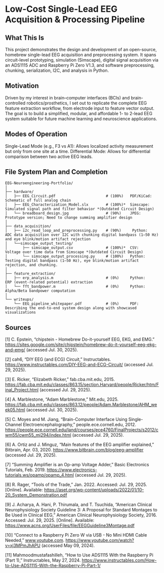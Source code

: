 # Low-Cost Single-Lead EEG Acquisition & Processing Pipeline

## What This Is
This project demonstrates the design and development of an open-source, homebrew single-lead EEG acquisition and preprocessing system. It spans circuit-level prototyping, simulation (Simscape), digital signal acquisition via an ADS1115 ADC and Raspberry Pi Zero V1.3, and software preprocessing, chunking, serialization, I2C, and analysis in Python.

## Motivation
Driven by my interest in brain–computer interfaces (BCIs) and brain-controlled robotics/prosthetics, I set out to replicate the complete EEG feature extraction workflow, from electrode input to feature vector output. The goal is to build a simplified, modular, and affordable 1- to 2-lead EEG system suitable for future machine learning and neuroscience applications.

## Modes of Operation
Single-Lead Mode (e.g., F3 vs A1): Allows localized activity measurement but only from one site at a time.
Differential Mode: Allows for differential comparison between two active EEG leads.

## File System Plan and Completion
```plaintext
EEG-Neuroengineering-Portfolio/
│
├── hardware/
│   ├── EEG_Circuit.pdf                       # (100%)   PDF/KiCad:   Schematic of full analog chain
│   ├── EEG_Characterization_Model.slx        # (100%)*  Simscape:    Simulated signal path and filter behavior *(Outdated Circuit Design)
│   └── breadboard_design.jpg                 # (90%)    JPEG:        Prototype version; Need to change summing amplifier design
│
├── data_acquisition/
│   ├── i2c_read_loop_and_preprocessing.py    # (90%)     Python:      ADC data acquisition over I2C with chunking digital bandpass (1–50 Hz) and eye blink/motion artifact rejection
│   └──simscape_output_testing/
│   	├── simscape_output.csv               # (100%)*  CSV:         Voltage over time data from Simscape *(Outdated Circuit Design)
│   	└── simscape_output_processing.py     # (100%)   Python:      Testing digital bandpass (1–50 Hz), eye blink/motion artifact rejection, and chunking.
│
├── feature_extraction/
│   ├── erp_analysis.m                        # (0%)     Python:      ERP (event-related potential) extraction
│   └── fft_bandpower.m                       # (0%)     Python:      Alpha/Beta bandpower computation
│
└── writeups/
    └── EEG_pipeline_whitepaper.pdf           # (0%)     PDF:         Describing the end-to-end system design along with showcased visualizations
```
## Sources
[1] C. Epstein, “chipstein - Homebrew Do-it-yourself EEG, EKG, and EMG.” https://sites.google.com/site/chipstein/homebrew-do-it-yourself-eeg-ekg-and-emg/ (accessed Jul. 30, 2025).

[2] cah6, “DIY EEG (and ECG) Circuit,” Instructables. https://www.instructables.com/DIY-EEG-and-ECG-Circuit/ (accessed Jul. 29, 2025).

[3] E. Ricker, “Elizabeth Ricker,” fab.cba.mit.edu, 2015. https://fab.cba.mit.edu/classes/863.15/section.Harvard/people/Ricker/htm/Final_Project.html (accessed Jul. 29, 2025).

[4] A. Marblestone, “Adam Marblestone,” Mit.edu, 2025. https://fab.cba.mit.edu/classes/863.12/people/Adam.Marblestone/AHM_week05.html (accessed Jul. 30, 2025).

[5] C. Moyes and M. Jiang, “Brain-Computer Interface Using Single-Channel Electroencephalography,” people.ece.cornell.edu, 2012. https://people.ece.cornell.edu/land/courses/ece4760/FinalProjects/s2012/cwm55/cwm55_mj294/index.html (accessed Jul. 29, 2025).

[6] A. Ortiz and J. Minguz, “Main features of the EEG amplifier explained,” Bitbrain, Apr. 03, 2020. https://www.bitbrain.com/blog/eeg-amplifier (accessed Jul. 29, 2025).

[7] “Summing Amplifier is an Op-amp Voltage Adder,” Basic Electronics Tutorials, Feb. 2019. https://www.electronics-tutorials.ws/opamp/opamp_4.html (accessed Jul. 29, 2025).

[8] R. Rager, “Tools of the Trade,” Jan. 2022. Accessed: Jul. 29, 2025. [Online]. Available: https://aset.org/wp-content/uploads/2022/01/10-20_System_Demonstration.pdf

[9] J. Acharya, A. Hani, P. Thirumala, and T. Tsuchida, “American Clinical Neurophysiology Society Guideline 3: A Proposal for Standard Montages to Be Used in Clinical EEG,” American Clinical Neurophysiology Society, 2016. Accessed: Jul. 29, 2025. [Online]. Available: https://www.acns.org/UserFiles/file/EEGGuideline3Montage.pdf

[10] “Connect to a Raspberry Pi Zero W via USB - No Mini HDMI Cable Needed,” www.youtube.com. https://www.youtube.com/watch?v=xj3MPmJhAPU (accessed May 09, 2024).

[11]  Mahmoodmustafashilleh, “How to Use ADS1115 With the Raspberry Pi (Part 1),” Instructables, May 27, 2024. https://www.instructables.com/How-to-Use-ADS1115-With-the-Raspberry-Pi-Part-1/
‌
‌
